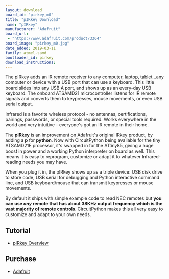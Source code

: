 ```yaml
---
layout: download
board_id: "pirkey_m0"
title: "pIRkey Download"
name: "pIRkey"
manufacturer: "Adafruit"
board_url:
 - "https://www.adafruit.com/product/3364"
board_image: "pirkey_m0.jpg"
date_added: 2019-03-11
family: atmel-samd
bootloader_id: pirkey
download_instructions: 
---
```


The pIRkey adds an IR remote receiver to any computer, laptop, tablet...any computer or device with a USB port that can use a keyboard. This little board slides into any USB A port, and shows up as an every-day USB keyboard. The onboard ATSAMD21 microcontroller listens for IR remote signals and converts them to keypresses, mouse movements, or even USB serial output.

Infrared is a favorite wireless protocol - no antennas, certifications, pairings, passwords, or special tools required. Works everywhere in the world and very intuitive - everyone's got an IR remote in their home.

The **pIRkey** is an improvement on Adafruit's original IRkey product, by adding a **p** for **python**. Now with CircuitPython being available for the tiny ATSAMD21E processor, it's swapped in for the ATtiny85, giving a huge boost in power and a working Python interpreter on board as well. This means it is easy to reprogram, customize or adapt it to whatever Infrared-reading needs you may have.

When you plug it in, the pIRkey shows up as a triple device: USB disk drive to store code, USB serial for debugging and Python interactive command line, and USB keyboard/mouse that can transmit keypresses or mouse movements.

By default it ships with simple example code to read NEC remotes but **you can use _any_ remote that has about 38KHz output frequency which is the vast majority of remote controls**. CircuitPython makes this all very easy to customize and adapt to your own needs.

## Tutorial

- [pIRkey Overview](https://learn.adafruit.com/adafruit-pirkey-python-programmable-infrared-usb-adapter/)

## Purchase

* [Adafruit](https://www.adafruit.com/product/3364)
